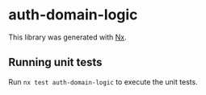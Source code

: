 # auth-domain-logic

This library was generated with [Nx](https://nx.dev).

## Running unit tests

Run `nx test auth-domain-logic` to execute the unit tests.
